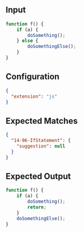
## Input
```javascript input
function f() {
    if (a) {
        doSomething();
    } else {
        doSomethingElse();
    }
}
```

## Configuration
```json configuration
{
  "extension": "js"
}
```

## Expected Matches
```json expected matches
{
  "14-96-IfStatement": {
    "suggestion": null
  }
}
```

## Expected Output
```javascript expected output
function f() {
    if (a) {
        doSomething();
        return;
    }
    doSomethingElse();
}
```

